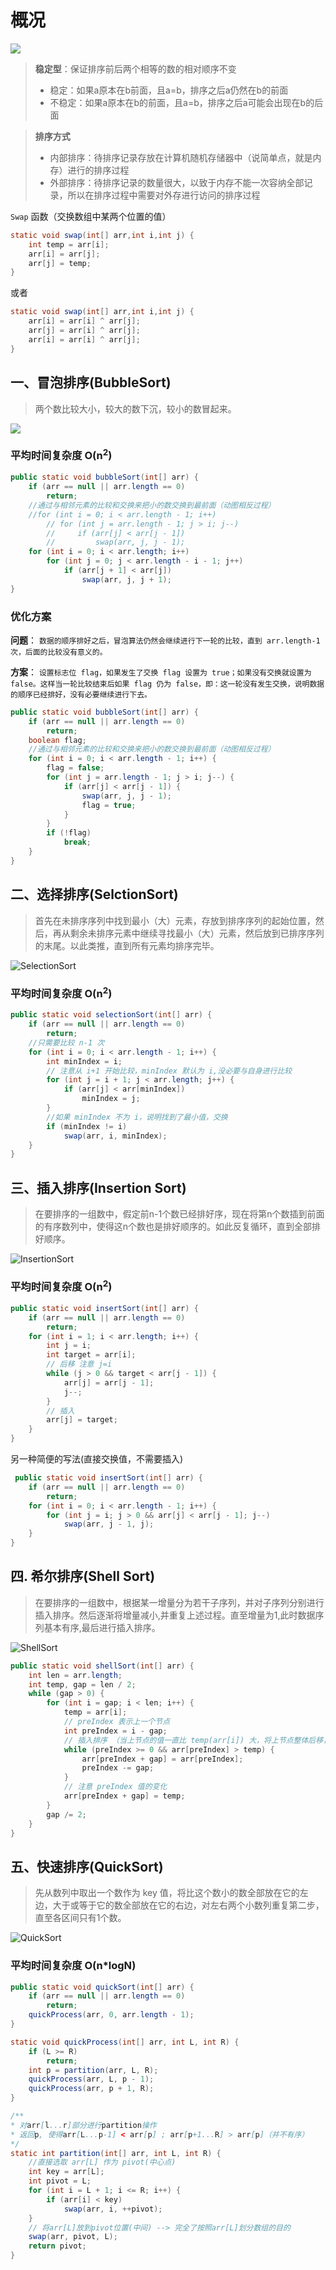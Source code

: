 # 概况

<img  src="./images/00_s1.jpg">

> **稳定型**：保证排序前后两个相等的数的相对顺序不变
>    - 稳定：如果a原本在b前面，且a=b，排序之后a仍然在b的前面
>    - 不稳定：如果a原本在b的前面，且a=b，排序之后a可能会出现在b的后面

> **排序方式**
>    - 内部排序：待排序记录存放在计算机随机存储器中（说简单点，就是内存）进行的排序过程
 >   - 外部排序：待排序记录的数量很大，以致于内存不能一次容纳全部记录，所以在排序过程中需要对外存进行访问的排序过程
    
`Swap` 函数（交换数组中某两个位置的值）
```java
static void swap(int[] arr,int i,int j) { 
    int temp = arr[i];
    arr[i] = arr[j]; 
    arr[j] = temp;
}
```
或者
```java
static void swap(int[] arr,int i,int j) {
    arr[i] = arr[i] ^ arr[j];
    arr[j] = arr[i] ^ arr[j];
    arr[i] = arr[i] ^ arr[j];
}
```
## 一、冒泡排序(BubbleSort) 
> 两个数比较大小，较大的数下沉，较小的数冒起来。

<img src="./images/00_s2.gif">

### 平均时间复杂度 O(n<sup>2</sup>)

```java
public static void bubbleSort(int[] arr) {
    if (arr == null || arr.length == 0)
        return;
    //通过与相邻元素的比较和交换来把小的数交换到最前面（动图相反过程）
    //for (int i = 0; i < arr.length - 1; i++) 
        // for (int j = arr.length - 1; j > i; j--)
        //     if (arr[j] < arr[j - 1])
        //         swap(arr, j, j - 1);
    for (int i = 0; i < arr.length; i++) 
        for (int j = 0; j < arr.length - i - 1; j++)
            if (arr[j + 1] < arr[j])
                swap(arr, j, j + 1);
}

```
### 优化方案

**问题**：
```数据的顺序排好之后，冒泡算法仍然会继续进行下一轮的比较，直到 arr.length-1 次，后面的比较没有意义的。```

**方案**：
```设置标志位 flag，如果发生了交换 flag 设置为 true；如果没有交换就设置为 false。这样当一轮比较结束后如果 flag 仍为 false，即：这一轮没有发生交换，说明数据的顺序已经排好，没有必要继续进行下去。```
```java
public static void bubbleSort(int[] arr) {
    if (arr == null || arr.length == 0)
        return;
    boolean flag;
    //通过与相邻元素的比较和交换来把小的数交换到最前面（动图相反过程）
    for (int i = 0; i < arr.length - 1; i++) {
        flag = false;
        for (int j = arr.length - 1; j > i; j--) {
            if (arr[j] < arr[j - 1]) {
                swap(arr, j, j - 1);
                flag = true;
            }
        }
        if (!flag)
            break;
    }
}
```

## 二、选择排序(SelctionSort)
> 首先在未排序序列中找到最小（大）元素，存放到排序序列的起始位置，然后，再从剩余未排序元素中继续寻找最小（大）元素，然后放到已排序序列的末尾。以此类推，直到所有元素均排序完毕。

![SelectionSort](./images/00_s3.gif)

### 平均时间复杂度 O(n<sup>2</sup>)

```java
public static void selectionSort(int[] arr) {
    if (arr == null || arr.length == 0)
        return;
    //只需要比较 n-1 次
    for (int i = 0; i < arr.length - 1; i++) {
        int minIndex = i;
        // 注意从 i+1 开始比较，minIndex 默认为 i,没必要与自身进行比较
        for (int j = i + 1; j < arr.length; j++) {
            if (arr[j] < arr[minIndex])
                minIndex = j;
        }
        //如果 minIndex 不为 i，说明找到了最小值，交换
        if (minIndex != i)
            swap(arr, i, minIndex);
    }
}
```

## 三、插入排序(Insertion Sort)
> 在要排序的一组数中，假定前n-1个数已经排好序，现在将第n个数插到前面的有序数列中，使得这n个数也是排好顺序的。如此反复循环，直到全部排好顺序。

![InsertionSort](./images/00_s4.gif)

### 平均时间复杂度 O(n<sup>2</sup>)

```java
public static void insertSort(int[] arr) {
    if (arr == null || arr.length == 0)
        return;
    for (int i = 1; i < arr.length; i++) {
        int j = i;
        int target = arr[i];
        // 后移 注意 j=i
        while (j > 0 && target < arr[j - 1]) {
            arr[j] = arr[j - 1];
            j--;
        }
        // 插入
        arr[j] = target;
    }
}
```
另一种简便的写法(直接交换值，不需要插入)
```java
 public static void insertSort(int[] arr) {
    if (arr == null || arr.length == 0)
        return;
    for (int i = 0; i < arr.length - 1; i++) {
        for (int j = i; j > 0 && arr[j] < arr[j - 1]; j--)
            swap(arr, j - 1, j);
    }
}
```

## 四. 希尔排序(Shell Sort)
> 在要排序的一组数中，根据某一增量分为若干子序列，并对子序列分别进行插入排序。然后逐渐将增量减小,并重复上述过程。直至增量为1,此时数据序列基本有序,最后进行插入排序。

![ShellSort](./images/00_s5.jpg)


```java
public static void shellSort(int[] arr) {
    int len = arr.length;
    int temp, gap = len / 2;
    while (gap > 0) {
        for (int i = gap; i < len; i++) {
            temp = arr[i];
            // preIndex 表示上一个节点 
            int preIndex = i - gap;
            // 插入排序 （当上节点的值一直比 temp(arr[i]) 大，将上节点整体后移，最后中间空缺值就是为 temp）
            while (preIndex >= 0 && arr[preIndex] > temp) {
                arr[preIndex + gap] = arr[preIndex];
                preIndex -= gap;
            }
            // 注意 preIndex 值的变化
            arr[preIndex + gap] = temp;
        }
        gap /= 2;
    }
}
```

## 五、快速排序(QuickSort)
> 先从数列中取出一个数作为 key 值，将比这个数小的数全部放在它的左边，大于或等于它的数全部放在它的右边，对左右两个小数列重复第二步，直至各区间只有1个数。

![QuickSort](./images/00_s6.gif)

### 平均时间复杂度 O(n*logN)

```java
public static void quickSort(int[] arr) {
    if (arr == null || arr.length == 0)
        return;
    quickProcess(arr, 0, arr.length - 1);
}

static void quickProcess(int[] arr, int L, int R) {
    if (L >= R)
        return;
    int p = partition(arr, L, R);
    quickProcess(arr, L, p - 1);
    quickProcess(arr, p + 1, R);
}

/**
* 对arr[l...r]部分进行partition操作
* 返回p, 使得arr[L...p-1] < arr[p] ; arr[p+1...R] > arr[p]（并不有序）
*/
static int partition(int[] arr, int L, int R) {
    //直接选取 arr[L] 作为 pivot(中心点)
    int key = arr[L];
    int pivot = L;
    for (int i = L + 1; i <= R; i++) {
        if (arr[i] < key)
            swap(arr, i, ++pivot);
    }
    // 将arr[L]放到pivot位置(中间) --> 完全了按照arr[L]划分数组的目的
    swap(arr, pivot, L);
    return pivot;
}
```